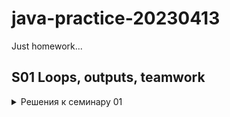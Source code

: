 # java-practice-20230413
Just homework...

## S01 Loops, outputs, teamwork
<details>
<summary> Решения к семинару 01
</summary>
<p> <a href ="https://github.com/zzergAtStage/java-practice-20230413/blob/213cbcb4ee1778215483bdba3a04b543a06b7799/src/main/java/com/gbjava/seminar01/HomeWorkS01.java" title="HWs01"> HWs01 </a></p>
</details>
